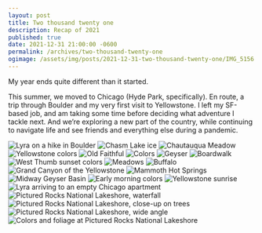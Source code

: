 ```yaml
---
layout: post
title: Two thousand twenty one
description: Recap of 2021
published: true
date: 2021-12-31 21:00:00 -0600
permalink: /archives/two-thousand-twenty-one
ogimage: /assets/img/posts/2021-12-31-two-thousand-twenty-one/IMG_5156.jpeg
---
```

My year ends quite different than it started. 

This summer, we moved to Chicago (Hyde Park, specifically). En route, a trip through Boulder and my very first visit to Yellowstone. I left my SF-based job, and am taking some time before deciding what adventure I tackle next. And we’re exploring a new part of the country, while continuing to navigate life and see friends and everything else during a pandemic.

![Lyra on a hike in Boulder][1]
![Chasm Lake ice][2]
![Chautauqua Meadow][3]
![Yellowstone colors][4]
![Old Faithful][5]
![Colors][6]
![Geyser][7]
![Boardwalk][8]
![West Thumb sunset colors][9]
![Meadows][10]
![Buffalo][11]
![Grand Canyon of the Yellowstone][12]
![Mammoth Hot Springs][13]
![Midway Geyser Basin][14]
![Early morning colors][15]
![Yellowstone sunrise][16]
![Lyra arriving to an empty Chicago apartment][17]
![Pictured Rocks National Lakeshore, waterfall][18]
![Pictured Rocks National Lakeshore, close-up on trees][19]
![Pictured Rocks National Lakeshore, wide angle][20]
![Colors and foliage at Pictured Rocks National Lakeshore][21]

[1]: /assets/img/posts/2021-12-31-two-thousand-twenty-one/IMG_5156.jpeg
[2]: /assets/img/posts/2021-12-31-two-thousand-twenty-one/IMG_5239.jpeg
[3]: /assets/img/posts/2021-12-31-two-thousand-twenty-one/IMG_5347.jpeg
[4]: /assets/img/posts/2021-12-31-two-thousand-twenty-one/IMG_5476.jpeg
[5]: /assets/img/posts/2021-12-31-two-thousand-twenty-one/IMG_5536.jpeg
[6]: /assets/img/posts/2021-12-31-two-thousand-twenty-one/IMG_5553.jpeg
[7]: /assets/img/posts/2021-12-31-two-thousand-twenty-one/IMG_5589.jpeg
[8]: /assets/img/posts/2021-12-31-two-thousand-twenty-one/IMG_5685.jpeg
[9]: /assets/img/posts/2021-12-31-two-thousand-twenty-one/IMG_5765.jpeg
[10]: /assets/img/posts/2021-12-31-two-thousand-twenty-one/IMG_5801.jpeg
[11]: /assets/img/posts/2021-12-31-two-thousand-twenty-one/IMG_5816.jpeg
[12]: /assets/img/posts/2021-12-31-two-thousand-twenty-one/IMG_5839.jpeg
[13]: /assets/img/posts/2021-12-31-two-thousand-twenty-one/IMG_5871.jpeg
[14]: /assets/img/posts/2021-12-31-two-thousand-twenty-one/IMG_5932.jpeg
[15]: /assets/img/posts/2021-12-31-two-thousand-twenty-one/IMG_6127.jpeg
[16]: /assets/img/posts/2021-12-31-two-thousand-twenty-one/IMG_6137.jpeg
[17]: /assets/img/posts/2021-12-31-two-thousand-twenty-one/IMG_6182.jpeg
[18]: /assets/img/posts/2021-12-31-two-thousand-twenty-one/IMG_7712.jpeg
[19]: /assets/img/posts/2021-12-31-two-thousand-twenty-one/IMG_7723.jpeg
[20]: /assets/img/posts/2021-12-31-two-thousand-twenty-one/IMG_7728.jpeg
[21]: /assets/img/posts/2021-12-31-two-thousand-twenty-one/IMG_7743.jpeg
